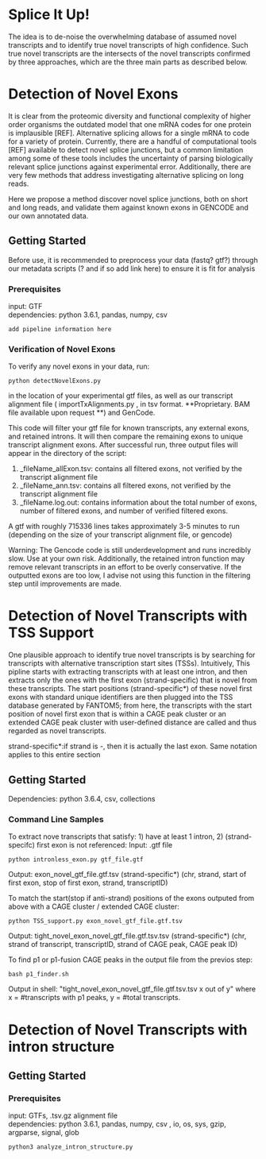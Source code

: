 # Splice It Up!
The idea is to de-noise the overwhelming database of assumed novel transcripts and to identify true novel transcripts of high confidence. Such true novel transcripts are the intersects of the novel transcripts confirmed by three approaches, which are the three main parts as described below.


# Detection of Novel Exons

It is clear from the proteomic diversity and functional complexity of higher order organisms 
the outdated model that one mRNA codes for one protein is implausible [REF]. 
Alternative splicing allows for a single mRNA to code for a variety of protein. 
Currently, there are a handful of computational tools [REF] available to detect novel splice junctions, 
but a common limitation among some of these tools includes the uncertainty of 
parsing biologically relevant splice junctions against experimental error. 
Additionally, there are very few methods that address investigating alternative splicing on long reads.

Here we propose a method discover novel splice junctions, both on short and long reads, 
and validate them against known exons in GENCODE and our own annotated data.

## Getting Started

Before use, it is recommended to preprocess your data (fastq? gtf?) through our metadata scripts (? and if so add link here) to ensure it is fit for analysis

### Prerequisites

input: GTF<br/>
dependencies: python 3.6.1, pandas, numpy, csv

```
add pipeline information here
```

### Verification of Novel Exons

To verify any novel exons in your data, run:
```
python detectNovelExons.py 
```
in the location of your experimental gtf files, as well as our transcript alignment file ( importTxAlignments.py , in tsv format. **Proprietary. BAM file available upon request **) and GenCode.

This code will filter your gtf file for known transcripts, any external exons, and retained introns. It will then compare the remaining
exons to unique transcript alignment exons. After successful run, three output files will appear in the directory of the script: 
1. _fileName_allExon.tsv: contains all filtered exons, not verified by the transcript alignment file
2. _fileName_ann.tsv: contains all filtered exons, not verified by the transcript alignment file
3. _fileName.log.out: contains information about the total number of exons, number of filtered exons, and number of verified filtered exons.

A gtf with roughly 715336 lines takes approximately 3-5 minutes to run (depending on the size of your transcript alignment file, or gencode)

Warning: The Gencode code is still underdevelopment and runs incredibly slow. Use at your own risk. Additionally, the retained intron function may remove relevant transcripts in an effort to be overly conservative. If the outputted exons are too low, I advise not using this function in the filtering step until improvements are made. 


# Detection of Novel Transcripts with TSS Support

One plausible approach to identify true novel transcripts is by searching for transcripts with alternative transcription start sites (TSSs). Intuitively, This pipline starts with extracting transcripts with at least one intron, and then extracts only the ones with the first exon (strand-specific) that is novel from these transcripts. The start positions (strand-specific*) of these novel first exons with standard unique identifiers are then plugged into the TSS database generated by FANTOM5; from here, the transcripts with the start position of novel first exon that is within a CAGE peak cluster or an extended CAGE peak cluster with user-defined distance are called and thus regarded as novel transcripts.

strand-specific*:if strand is -, then it is actually the last exon. Same notation applies to this entire section

## Getting Started 

Dependencies: python 3.6.4, csv, collections

### Command Line Samples

To extract nove transcripts that satisfy: 1) have at least 1 intron, 2) (strand-specifc) first exon is not referenced:
Input: .gtf file
```
python intronless_exon.py gtf_file.gtf
```
Output: exon_novel_gtf_file.gtf.tsv       (strand-specific*)
        (chr, strand, start of first exon, stop of first exon, strand, transcriptID)

To match the start(stop if anti-strand) positions of the exons outputed from above with a CAGE cluster / extended CAGE cluster:
```
python TSS_support.py exon_novel_gtf_file.gtf.tsv
```
Output: tight_novel_exon_novel_gtf_file.gtf.tsv.tsv     (strand-specific*)
        (chr, strand of transcript, transcriptID, strand of CAGE peak, CAGE peak ID)
        
To find p1 or p1-fusion CAGE peaks in the output file from the previos step:
```
bash p1_finder.sh
```
Output in shell: "tight_novel_exon_novel_gtf_file.gtf.tsv.tsv
                  x out of y"
                  where x = #transcripts with p1 peaks, y = #total transcripts.

# Detection of Novel Transcripts with intron structure



## Getting Started



### Prerequisites

input: GTFs, .tsv.gz alignment file <br/>
dependencies: python 3.6.1, pandas, numpy, csv , io, os, sys, gzip, argparse, signal, glob

```
python3 analyze_intron_structure.py
```
